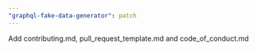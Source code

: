 ```yaml
---
"graphql-fake-data-generator": patch
---
```


Add contributing.md, pull_request_template.md and code_of_conduct.md
